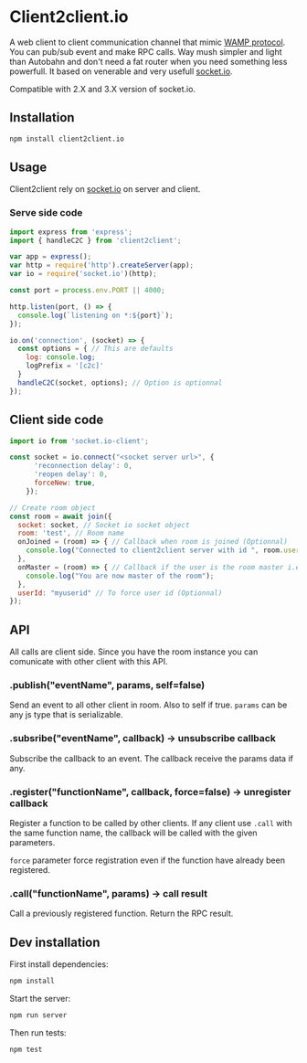 # Client2client.io

A web client to client communication channel that mimic [WAMP protocol](https://wamp-proto.org/). You can pub/sub event and make RPC calls.
Way mush simpler and light than Autobahn and don't need a fat router when you need something less powerfull. It based on
venerable and very usefull [socket.io](https://socket.io/).

Compatible with 2.X and 3.X version of socket.io.

## Installation

```sh
npm install client2client.io
```

## Usage

Client2client rely on [socket.io](https://socket.io/) on server and client.

### Serve side code

```js
import express from 'express';
import { handleC2C } from 'client2client';

var app = express();
var http = require('http').createServer(app);
var io = require('socket.io')(http);

const port = process.env.PORT || 4000;

http.listen(port, () => {
  console.log(`listening on *:${port}`);
});

io.on('connection', (socket) => {
  const options = { // This are defaults
    log: console.log;
    logPrefix = '[c2c]'
  }
  handleC2C(socket, options); // Option is optionnal
});
```

## Client side code

```js
import io from 'socket.io-client';

const socket = io.connect("<socket server url>", {
      'reconnection delay': 0,
      'reopen delay': 0,
      forceNew: true,
    });

// Create room object
const room = await join({
  socket: socket, // Socket io socket object
  room: 'test', // Room name
  onJoined = (room) => { // Callback when room is joined (Optionnal)
    console.log("Connected to client2client server with id ", room.userId);
  },
  onMaster = (room) => { // Callback if the user is the room master i.e. the first user (on next if first quit). (Optionnal)
    console.log("You are now master of the room");
  },
  userId: "myuserid" // To force user id (Optionnal)
});

```

## API

All calls are client side. Since you have the room instance you can comunicate with other client with this API.

### .publish("eventName", params, self=false)

Send an event to all other client in room. Also to self if true.
`params` can be any js type that is serializable.

### .subsribe("eventName", callback) -> unsubscribe callback

Subscribe the callback to an event. The callback receive the params data if any.

### .register("functionName", callback, force=false) -> unregister callback

Register a function to be called by other clients. If any client use `.call` with the same function name,
 the callback will be called with the given parameters.

`force` parameter force registration even if the function have already been registered.

### .call("functionName", params) -> call result

Call a previously registered function. Return the RPC result.


## Dev installation

First install dependencies:

```sh
npm install
```

Start the server:

```sh
npm run server
```

Then run tests:

```sh
npm test
```

